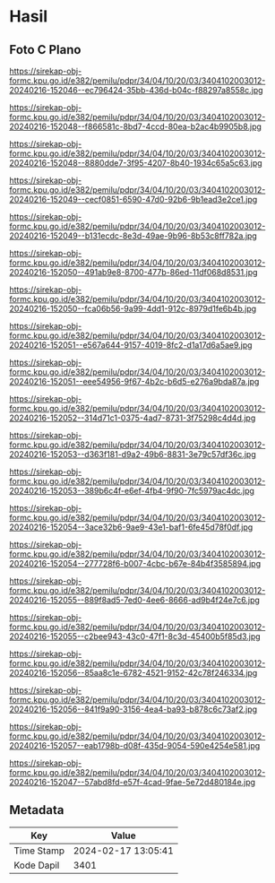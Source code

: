 # Hasil

## Foto C Plano

https://sirekap-obj-formc.kpu.go.id/e382/pemilu/pdpr/34/04/10/20/03/3404102003012-20240216-152046--ec796424-35bb-436d-b04c-f88297a8558c.jpg

https://sirekap-obj-formc.kpu.go.id/e382/pemilu/pdpr/34/04/10/20/03/3404102003012-20240216-152048--f866581c-8bd7-4ccd-80ea-b2ac4b9905b8.jpg

https://sirekap-obj-formc.kpu.go.id/e382/pemilu/pdpr/34/04/10/20/03/3404102003012-20240216-152048--8880dde7-3f95-4207-8b40-1934c65a5c63.jpg

https://sirekap-obj-formc.kpu.go.id/e382/pemilu/pdpr/34/04/10/20/03/3404102003012-20240216-152049--cecf0851-6590-47d0-92b6-9b1ead3e2ce1.jpg

https://sirekap-obj-formc.kpu.go.id/e382/pemilu/pdpr/34/04/10/20/03/3404102003012-20240216-152049--b131ecdc-8e3d-49ae-9b96-8b53c8ff782a.jpg

https://sirekap-obj-formc.kpu.go.id/e382/pemilu/pdpr/34/04/10/20/03/3404102003012-20240216-152050--491ab9e8-8700-477b-86ed-11df068d8531.jpg

https://sirekap-obj-formc.kpu.go.id/e382/pemilu/pdpr/34/04/10/20/03/3404102003012-20240216-152050--fca06b56-9a99-4dd1-912c-8979d1fe6b4b.jpg

https://sirekap-obj-formc.kpu.go.id/e382/pemilu/pdpr/34/04/10/20/03/3404102003012-20240216-152051--e567a644-9157-4019-8fc2-d1a17d6a5ae9.jpg

https://sirekap-obj-formc.kpu.go.id/e382/pemilu/pdpr/34/04/10/20/03/3404102003012-20240216-152051--eee54956-9f67-4b2c-b6d5-e276a9bda87a.jpg

https://sirekap-obj-formc.kpu.go.id/e382/pemilu/pdpr/34/04/10/20/03/3404102003012-20240216-152052--314d71c1-0375-4ad7-8731-3f75298c4d4d.jpg

https://sirekap-obj-formc.kpu.go.id/e382/pemilu/pdpr/34/04/10/20/03/3404102003012-20240216-152053--d363f181-d9a2-49b6-8831-3e79c57df36c.jpg

https://sirekap-obj-formc.kpu.go.id/e382/pemilu/pdpr/34/04/10/20/03/3404102003012-20240216-152053--389b6c4f-e6ef-4fb4-9f90-7fc5979ac4dc.jpg

https://sirekap-obj-formc.kpu.go.id/e382/pemilu/pdpr/34/04/10/20/03/3404102003012-20240216-152054--3ace32b6-9ae9-43e1-baf1-6fe45d78f0df.jpg

https://sirekap-obj-formc.kpu.go.id/e382/pemilu/pdpr/34/04/10/20/03/3404102003012-20240216-152054--277728f6-b007-4cbc-b67e-84b4f3585894.jpg

https://sirekap-obj-formc.kpu.go.id/e382/pemilu/pdpr/34/04/10/20/03/3404102003012-20240216-152055--889f8ad5-7ed0-4ee6-8666-ad9b4f24e7c6.jpg

https://sirekap-obj-formc.kpu.go.id/e382/pemilu/pdpr/34/04/10/20/03/3404102003012-20240216-152055--c2bee943-43c0-47f1-8c3d-45400b5f85d3.jpg

https://sirekap-obj-formc.kpu.go.id/e382/pemilu/pdpr/34/04/10/20/03/3404102003012-20240216-152056--85aa8c1e-6782-4521-9152-42c78f246334.jpg

https://sirekap-obj-formc.kpu.go.id/e382/pemilu/pdpr/34/04/10/20/03/3404102003012-20240216-152056--841f9a90-3156-4ea4-ba93-b878c6c73af2.jpg

https://sirekap-obj-formc.kpu.go.id/e382/pemilu/pdpr/34/04/10/20/03/3404102003012-20240216-152057--eab1798b-d08f-435d-9054-590e4254e581.jpg

https://sirekap-obj-formc.kpu.go.id/e382/pemilu/pdpr/34/04/10/20/03/3404102003012-20240216-152047--57abd8fd-e57f-4cad-9fae-5e72d480184e.jpg


## Metadata

| Key        | Value               |
| ---------- | ------------------- |
| Time Stamp | 2024-02-17 13:05:41 |
| Kode Dapil | 3401                |



